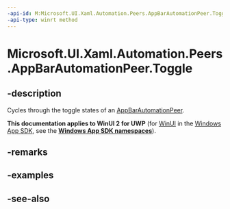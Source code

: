 ```yaml
---
-api-id: M:Microsoft.UI.Xaml.Automation.Peers.AppBarAutomationPeer.Toggle
-api-type: winrt method
---
```


<!-- Method syntax
public void Toggle()
-->

# Microsoft.UI.Xaml.Automation.Peers.AppBarAutomationPeer.Toggle

## -description
Cycles through the toggle states of an [AppBarAutomationPeer](appbarautomationpeer.md).

**This documentation applies to WinUI 2 for UWP** (for [WinUI](/windows/apps/winui/winui3/) in the [Windows App SDK](/windows/apps/windows-app-sdk/), see the **[Windows App SDK namespaces](/windows/windows-app-sdk/api/winrt/)**).

## -remarks

## -examples

## -see-also
